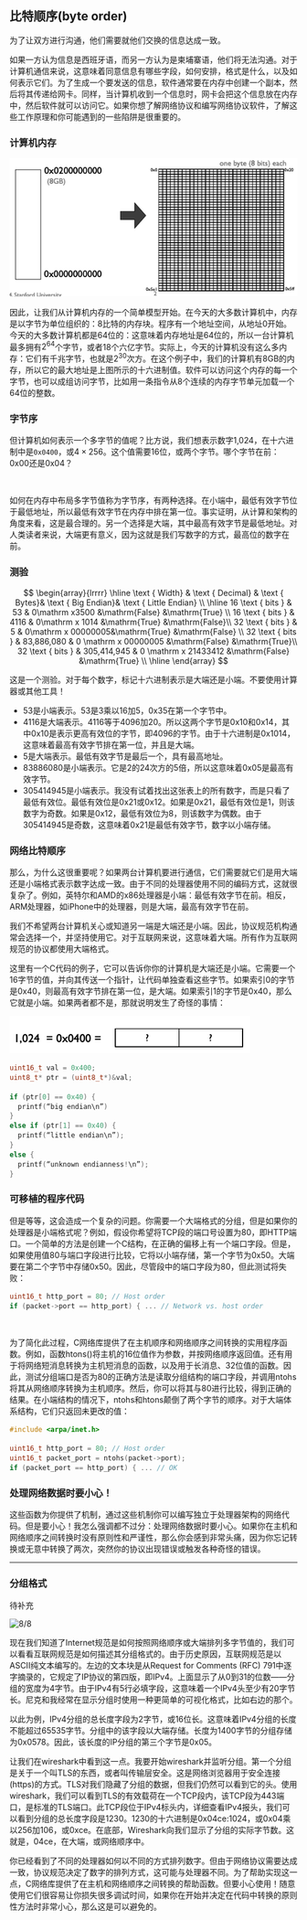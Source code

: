 

## 比特顺序(byte order)

为了让双方进行沟通，他们需要就他们交换的信息达成一致。

如果一方认为信息是西班牙语，而另一方认为是柬埔寨语，他们将无法沟通。对于计算机通信来说，这意味着同意信息有哪些字段，如何安排，格式是什么，以及如何表示它们。为了生成一个要发送的信息，软件通常要在内存中创建一个副本，然后将其传递给网卡。同样，当计算机收到一个信息时，网卡会把这个信息放在内存中，然后软件就可以访问它。如果你想了解网络协议和编写网络协议软件，了解这些工作原理和你可能遇到的一些陷阱是很重要的。



### 计算机内存

![](../1.png)

因此，让我们从计算机内存的一个简单模型开始。在今天的大多数计算机中，内存是以字节为单位组织的：8比特的内存块。程序有一个地址空间，从地址0开始。今天的大多数计算机都是64位的：这意味着内存地址是64位的，所以一台计算机最多拥有$2^{64}$个字节，或者18个六亿字节。实际上，今天的计算机没有这么多内存：它们有千兆字节，也就是$2^{30}$次方。在这个例子中，我们的计算机有8GB的内存，所以它的最大地址是上图所示的十六进制值。软件可以访问这个内存的每一个字节，也可以成组访问字节，比如用一条指令从8个连续的内存字节单元加载一个64位的整数。



### 字节序

但计算机如何表示一个多字节的值呢？比方说，我们想表示数字1,024，在十六进制中是`0x0400`，或$4\times 256$。这个值需要16位，或两个字节。哪个字节在前：0x00还是0x04？

![]()

如何在内存中布局多字节值称为字节序，有两种选择。在小端中，最低有效字节位于最低地址，所以最低有效字节在内存中排在第一位。事实证明，从计算和架构的角度来看，这是最合理的。另一个选择是大端，其中最高有效字节是最低地址。对人类读者来说，大端更有意义，因为这就是我们写数字的方式，最高位的数字在前。



### 测验

$$
\begin{array}{lrrrr}
\hline \text { Width} & \text { Decimal} & \text { Bytes}& \text { Big Endian}& \text { Little Endian} \\
\hline 16 \text { bits } & 53 & 0\mathrm x3500  &\mathrm{False} &\mathrm{True}   \\
16 \text { bits } & 4116 & 0\mathrm x 1014  &\mathrm{True} &\mathrm{False}\\
32 \text { bits } & 5 & 0\mathrm x 00000005&\mathrm{True} &\mathrm{False} \\
32 \text { bits } & 83,886,080 & 0 \mathrm x 00000005  &\mathrm{False} &\mathrm{True}\\
32 \text { bits } & 305,414,945 & 0 \mathrm x 21433412 &\mathrm{False} &\mathrm{True} \\
\hline
\end{array}
$$

这是一个测验。对于每个数字，标记十六进制表示是大端还是小端。不要使用计算器或其他工具！

- 53是小端表示。53是3乘以16加5，0x35在第一个字节中。
- 4116是大端表示。4116等于4096加20。所以这两个字节是0x10和0x14，其中0x10是表示更高有效位的字节，即4096的字节。由于十六进制是0x1014，这意味着最高有效字节排在第一位，并且是大端。
- 5是大端表示。最低有效字节是最后一个，具有最高地址。
- 83886080是小端表示。它是2的24次方的5倍，所以这意味着0x05是最高有效字节。
- 305414945是小端表示。我没有试着找出这张表上的所有数字，而是只看了最低有效位。最低有效位是0x21或0x12。如果是0x21，最低有效位是1，则该数字为奇数。如果是0x12，最低有效位为8，则该数字为偶数。由于305414945是奇数，这意味着0x21是最低有效字节，数字以小端存储。



### 网络比特顺序

那么，为什么这很重要呢？如果两台计算机要进行通信，它们需要就它们是用大端还是小端格式表示数字达成一致。由于不同的处理器使用不同的编码方式，这就很复杂了。例如，英特尔和AMD的x86处理器是小端：最低有效字节在前。相反，ARM处理器，如iPhone中的处理器，则是大端，最高有效字节在前。

我们不希望两台计算机关心或知道另一端是大端还是小端。因此，协议规范机构通常会选择一个，并坚持使用它。对于互联网来说，这意味着大端。所有作为互联网规范的协议都使用大端格式。

这里有一个C代码的例子，它可以告诉你你的计算机是大端还是小端。它需要一个16字节的值，并向其传送一个指针，让代码单独查看这些字节。如果索引0的字节是0x40，则最高有效字节排在第一位，是大端。如果索引1的字节是0x40，那么它就是小端。如果两者都不是，那就说明发生了奇怪的事情：

![](../2.png)

```c
uint16_t val = 0x400;
uint8_t* ptr = (uint8_t*)&val;

if (ptr[0] == 0x40) {
  printf(“big endian\n”)
}
else if (ptr[1] == 0x40) {
  printf(“little endian\n”);
}
else {
  printf(“unknown endianness!\n”);
}
```



### 可移植的程序代码

但是等等，这会造成一个复杂的问题。你需要一个大端格式的分组，但是如果你的处理器是小端格式呢？例如，假设你希望将TCP段的端口号设置为80，即HTTP端口。一个简单的方法是创建一个C结构，在正确的偏移上有一个端口字段。但是，如果使用值80与端口字段进行比较，它将以小端存储，第一个字节为0x50。大端要在第二个字节中存储0x50。因此，尽管段中的端口字段为80，但此测试将失败：

```c
uint16_t http_port = 80; // Host order
if (packet->port == http_port) { ... // Network vs. host order
```

![]()

为了简化此过程，C网络库提供了在主机顺序和网络顺序之间转换的实用程序函数。例如，函数htons()将主机的16位值作为参数，并按网络顺序返回值。还有用于将网络短消息转换为主机短消息的函数，以及用于长消息、32位值的函数。因此，测试分组端口是否为80的正确方法是读取分组结构的端口字段，并调用ntohs将其从网络顺序转换为主机顺序。然后，你可以将其与80进行比较，得到正确的结果。在小端结构的情况下，ntohs和htons颠倒了两个字节的顺序。对于大端体系结构，它们只返回未更改的值：

```c
#include <arpa/inet.h>

uint16_t http_port = 80; // Host order
uint16_t packet_port = ntohs(packet->port);
if (packet_port == http_port) { ... // OK
```



### 处理网络数据时要小心！

这些函数为你提供了机制，通过这些机制你可以编写独立于处理器架构的网络代码。但是要小心！我怎么强调都不过分：处理网络数据时要小心。如果你在主机和网络顺序之间转换时没有原则性和严谨性，那么你会感到非常头痛，因为你忘记转换或无意中转换了两次，突然你的协议出现错误或触发各种奇怪的错误。



----------------

### 分组格式

待补充

![8/8]()

现在我们知道了Internet规范是如何按照网络顺序或大端排列多字节值的，我们可以看看互联网规范是如何描述其分组格式的。由于历史原因，互联网规范是以ASCII纯文本编写的。左边的文本块是从Request for Comments (RFC) 791中逐字摘录的，它规定了IP协议的第四版，即IPv4。上面显示了从0到31的位数——分组的宽度为4字节。由于IPv4有5行必填字段，这意味着一个IPv4头至少有20字节长。尼克和我经常在显示分组时使用一种更简单的可视化格式，比如右边的那个。

以此为例，IPv4分组的总长度字段为2字节，或16位长。这意味着IPv4分组的长度不能超过65535字节。分组中的该字段以大端存储。长度为1400字节的分组存储为0x0578。因此，该长度的IP分组的第三个字节是0x05。



让我们在wireshark中看到这一点。我要开始wireshark并监听分组。第一个分组是关于一个叫TLS的东西，或者叫传输层安全。这是网络浏览器用于安全连接(https)的方式。TLS对我们隐藏了分组的数据，但我们仍然可以看到它的头。使用wireshark，我们可以看到TLS的有效载荷在一个TCP段内，该TCP段为443端口，是标准的TLS端口。此TCP段位于IPv4标头内，详细查看IPv4报头，我们可以看到分组的总长度字段是1230。1230的十六进制是0x04ce:1024，或0x04乘以256加106，或0xce。在底部，Wireshark向我们显示了分组的实际字节数。这就是，04ce，在大端，或网络顺序中。

你已经看到了不同的处理器如何以不同的方式排列数字。但由于网络协议需要达成一致，协议规范决定了数字的排列方式，这可能与处理器不同。为了帮助实现这一点，C网络库提供了在主机和网络顺序之间转换的帮助函数。但要小心使用！随意使用它们很容易让你损失很多调试时间，如果你在开始并决定在代码中转换的原则性方法时非常小心，那么这是可以避免的。